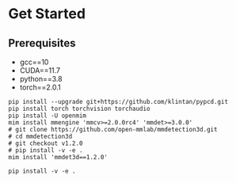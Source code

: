 # Get Started

## Prerequisites

- gcc==10
- CUDA==11.7
- python==3.8
- torch==2.0.1

```shell
pip install --upgrade git+https://github.com/klintan/pypcd.git
pip install torch torchvision torchaudio
pip install -U openmim
mim install mmengine 'mmcv>=2.0.0rc4' 'mmdet>=3.0.0'
# git clone https://github.com/open-mmlab/mmdetection3d.git
# cd mmdetection3d
# git checkout v1.2.0
# pip install -v -e .
mim install 'mmdet3d==1.2.0'
```

```shell
pip install -v -e .
```
